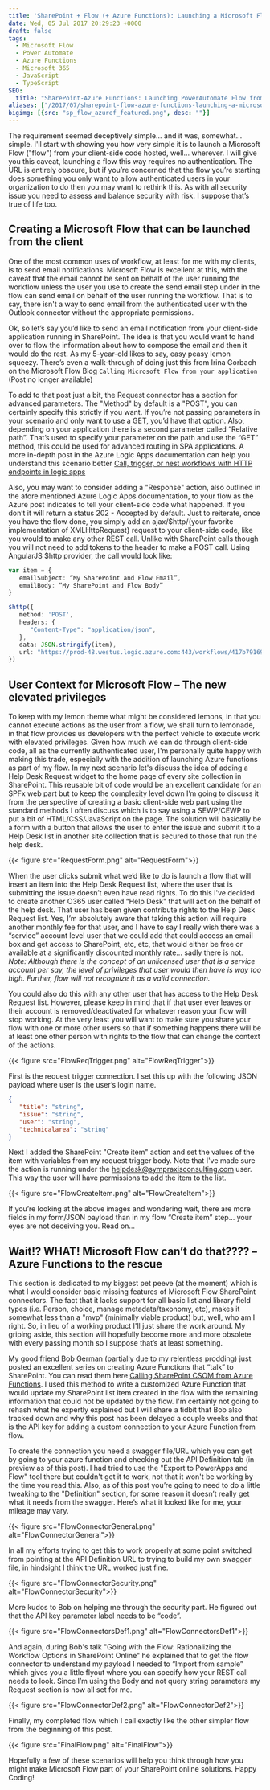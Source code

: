 ```yaml
---
title: 'SharePoint + Flow (+ Azure Functions): Launching a Microsoft Flow from Client-Side Code'
date: Wed, 05 Jul 2017 20:29:23 +0000
draft: false
tags: 
  - Microsoft Flow
  - Power Automate
  - Azure Functions
  - Microsoft 365
  - JavaScript
  - TypeScript
SEO:
  title: "SharePoint-Azure Functions: Launching PowerAutomate Flow from code"
aliases: ["/2017/07/sharepoint-flow-azure-functions-launching-a-microsoft-flow-from-client-side-code/"]
bigimg: [{src: "sp_flow_azuref_featured.png", desc: ""}]
---
```


The requirement seemed deceptively simple… and it was, somewhat… simple. I'll start with showing you how very simple it is to launch a Microsoft Flow ("flow") from your client-side code hosted, well… wherever. I will give you this caveat, launching a flow this way requires no authentication. The URL is entirely obscure, but if you’re concerned that the flow you’re starting does something you only want to allow authenticated users in your organization to do then you may want to rethink this. As with all security issue you need to assess and balance security with risk. I suppose that’s true of life too.

## Creating a Microsoft Flow that can be launched from the client

One of the most common uses of workflow, at least for me with my clients, is to send email notifications. Microsoft Flow is excellent at this, with the caveat that the email cannot be sent on behalf of the user running the workflow unless the user you use to create the send email step under in the flow can send email on behalf of the user running the workflow. That is to say, there isn't a way to send email from the authenticated user with the Outlook connector without the appropriate permissions.

Ok, so let’s say you’d like to send an email notification from your client-side application running in SharePoint. The idea is that you would want to hand over to flow the information about how to compose the email and then it would do the rest. As my 5-year-old likes to say, easy peasy lemon squeezy. There’s even a walk-through of doing just this from Irina Gorbach on the Microsoft Flow Blog `Calling Microsoft Flow from your application` (Post no longer available)

To add to that post just a bit, the Request connector has a section for advanced parameters. The "Method" by default is a "POST", you can certainly specify this strictly if you want. If you’re not passing parameters in your scenario and only want to use a GET, you’d have that option. Also, depending on your application there is a second parameter called “Relative path”. That’s used to specify your parameter on the path and use the “GET” method, this could be used for advanced routing in SPA applications. A more in-depth post in the Azure Logic Apps documentation can help you understand this scenario better [Call, trigger, or nest workflows with HTTP endpoints in logic apps](https://learn.microsoft.com/en-us/azure/logic-apps/logic-apps-http-endpoint)

Also, you may want to consider adding a "Response" action, also outlined in the afore mentioned Azure Logic Apps documentation, to your flow as the Azure post indicates to tell your client-side code what happened. If you don’t it will return a status 202 - Accepted by default. Just to reiterate, once you have the flow done, you simply add an ajax/$http/{your favorite implementation of XMLHttpRequest} request to your client-side code, like you would to make any other REST call. Unlike with SharePoint calls though you will not need to add tokens to the header to make a POST call. Using AngularJS $http provider, the call would look like:

```typescript
var item = {
   emailSubject: “My SharePoint and Flow Email”,
   emailBody: “My SharePoint and Flow Body”
}

$http({
   method: 'POST',
   headers: {
      "Content-Type": "application/json",
   },
   data: JSON.stringify(item),
   url: "https://prod-48.westus.logic.azure.com:443/workflows/417b791699a24bb99d70a29b91ad7998/triggers/manual/paths/invoke?api-version=2016-06-01&sp=%2Ftriggers%2Fmanual%2Frun&sv=1.0&sig=jp1VuAlYMgvSx999Z5lGhEm99PxSb6dkB75ZALct3b0"
})
```

## User Context for Microsoft Flow – The new elevated privileges

To keep with my lemon theme what might be considered lemons, in that you cannot execute actions as the user from a flow, we shall turn to lemonade, in that flow provides us developers with the perfect vehicle to execute work with elevated privileges. Given how much we can do through client-side code, all as the currently authenticated user, I'm personally quite happy with making this trade, especially with the addition of launching Azure functions as part of my flow. In my next scenario let's discuss the idea of adding a Help Desk Request widget to the home page of every site collection in SharePoint. This reusable bit of code would be an excellent candidate for an SPFx web part but to keep the complexity level down I’m going to discuss it from the perspective of creating a basic client-side web part using the standard methods I often discuss which is to say using a SEWP/CEWP to put a bit of HTML/CSS/JavaScript on the page. The solution will basically be a form with a button that allows the user to enter the issue and submit it to a Help Desk list in another site collection that is secured to those that run the help desk.

{{< figure src="RequestForm.png" alt="RequestForm">}}

When the user clicks submit what we’d like to do is launch a flow that will insert an item into the Help Desk Request list, where the user that is submitting the issue doesn’t even have read rights. To do this I've decided to create another O365 user called “Help Desk" that will act on the behalf of the help desk. That user has been given contribute rights to the Help Desk Request list. Yes, I’m absolutely aware that taking this action will require another monthly fee for that user, and I have to say I really wish there was a “service” account level user that we could add that could access an email box and get access to SharePoint, etc, etc, that would either be free or available at a significantly discounted monthly rate… sadly there is not. _Note: Although there is the concept of an unlicensed user that is a service account per say, the level of privileges that user would then have is way too high. Further, flow will not recognize it as a valid connection._

You could also do this with any other user that has access to the Help Desk Request list. However, please keep in mind that if that user ever leaves or their account is removed/deactivated for whatever reason your flow will stop working. At the very least you will want to make sure you share your flow with one or more other users so that if something happens there will be at least one other person with rights to the flow that can change the context of the actions.

{{< figure src="FlowReqTrigger.png" alt="FlowReqTrigger">}}

First is the request trigger connection. I set this up with the following JSON payload where user is the user’s login name.

```json
{
   "title": "string",
   "issue": "string",
   "user": "string",
   "technicalarea": "string"
}
```

Next I added the SharePoint "Create item" action and set the values of the item with variables from my request trigger body. Note that I've made sure the action is running under the helpdesk@sympraxisconsulting.com user. This way the user will have permissions to add the item to the list.

{{< figure src="FlowCreateItem.png" alt="FlowCreateItem">}}

If you’re looking at the above images and wondering wait, there are more fields in my form/JSON payload than in my flow “Create item” step… your eyes are not deceiving you. Read on…

## Wait!? WHAT! Microsoft Flow can’t do that???? –Azure Functions to the rescue

This section is dedicated to my biggest pet peeve (at the moment) which is what I would consider basic missing features of Microsoft Flow SharePoint connectors. The fact that it lacks support for all basic list and library field types (i.e. Person, choice, manage metadata/taxonomy, etc), makes it somewhat less than a "mvp" (minimally viable product) but, well, who am I right. So, in lieu of a working product I'll just share the work around. My griping aside, this section will hopefully become more and more obsolete with every passing month so I suppose that’s at least something.

My good friend [Bob German](https://twitter.com/Bob1German) (partially due to my relentless prodding) just posted an excellent series on creating Azure Functions that “talk” to SharePoint. You can read them here [Calling SharePoint CSOM from Azure Functions](https://bob1german.com/2017/06/24/az-func-simplestart/). I used this method to write a customized Azure Function that would update my SharePoint list item created in the flow with the remaining information that could not be updated by the flow. I'm certainly not going to rehash what he expertly explained but I will share a tidbit that Bob also tracked down and why this post has been delayed a couple weeks and that is the API key for adding a custom connection to your Azure Function from flow.

To create the connection you need a swagger file/URL which you can get by going to your azure function and checking out the API Definition tab (in preview as of this post). I had tried to use the "Export to PowerApps and Flow" tool there but couldn't get it to work, not that it won't be working by the time you read this. Also, as of this post you’re going to need to do a little tweaking to the "Definition" section, for some reason it doesn’t really get what it needs from the swagger. Here’s what it looked like for me, your mileage may vary.

{{< figure src="FlowConnectorGeneral.png" alt="FlowConnectorGeneral">}}

In all my efforts trying to get this to work properly at some point switched from pointing at the API Definition URL to trying to build my own swagger file, in hindsight I think the URL worked just fine.

{{< figure src="FlowConnectorSecurity.png" alt="FlowConnectorSecurity">}}

More kudos to Bob on helping me through the security part. He figured out that the API key parameter label needs to be “code”.

{{< figure src="FlowConnectorsDef1.png" alt="FlowConnectorsDef1">}}

And again, during Bob's talk "Going with the Flow: Rationalizing the Workflow Options in SharePoint Online" he explained that to get the flow connector to understand my payload I needed to “Import from sample” which gives you a little flyout where you can specify how your REST call needs to look. Since I’m using the Body and not query string parameters my Request section is now all set for me.

{{< figure src="FlowConnectorDef2.png" alt="FlowConnectorDef2">}}

Finally, my completed flow which I call exactly like the other simpler flow from the beginning of this post.

{{< figure src="FinalFlow.png" alt="FinalFlow">}}

Hopefully a few of these scenarios will help you think through how you might make Microsoft Flow part of your SharePoint online solutions. Happy Coding!
